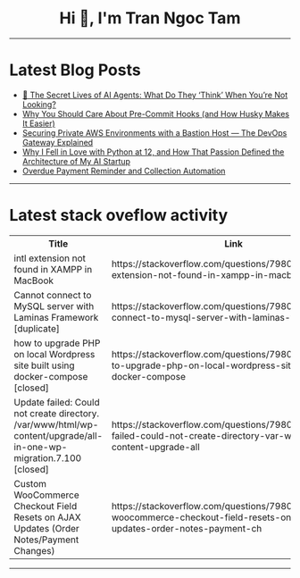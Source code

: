 <h1 align="center">Hi 👋, I'm Tran Ngoc Tam</h1>

---

# Latest Blog Posts 
<!-- BLOG-POST-LIST:START -->
- [🤖 The Secret Lives of AI Agents: What Do They ‘Think’ When You’re Not Looking?](https://dev.to/pracode_2503/the-secret-lives-of-ai-agents-what-do-they-think-when-youre-not-looking-523e)
- [Why You Should Care About Pre-Commit Hooks &lpar;and How Husky Makes It Easier&rpar;](https://dev.to/osalumense/why-you-should-care-about-pre-commit-hooks-and-how-husky-makes-it-easier-4im4)
- [Securing Private AWS Environments with a Bastion Host — The DevOps Gateway Explained](https://dev.to/srinivasamcjf/securing-private-aws-environments-with-a-bastion-host-the-devops-gateway-explained-13i1)
- [Why I Fell in Love with Python at 12, and How That Passion Defined the Architecture of My AI Startup](https://dev.to/kesaru_hasun/why-i-fell-in-love-with-python-at-12-and-how-that-passion-defined-the-architecture-of-my-ai-startup-4elh)
- [Overdue Payment Reminder and Collection Automation](https://dev.to/sabbschow/overdue-payment-reminder-and-collection-automation-308a)
<!-- BLOG-POST-LIST:END -->

---

# Latest stack oveflow activity
<table>
  <tr><th>Title</th><th>Link</th></tr>
  <!-- STACKOVERFLOW:START --><tr><td>intl extension not found in XAMPP in MacBook</td><td>https://stackoverflow.com/questions/79806337/intl-extension-not-found-in-xampp-in-macbook</td></tr><tr><td>Cannot connect to MySQL server with Laminas Framework [duplicate]</td><td>https://stackoverflow.com/questions/79806116/cannot-connect-to-mysql-server-with-laminas-framework</td></tr><tr><td>how to upgrade PHP on local Wordpress site built using docker-compose [closed]</td><td>https://stackoverflow.com/questions/79806109/how-to-upgrade-php-on-local-wordpress-site-built-using-docker-compose</td></tr><tr><td>Update failed: Could not create directory. /var/www/html/wp-content/upgrade/all-in-one-wp-migration.7.100 [closed]</td><td>https://stackoverflow.com/questions/79806033/update-failed-could-not-create-directory-var-www-html-wp-content-upgrade-all</td></tr><tr><td>Custom WooCommerce Checkout Field Resets on AJAX Updates &lpar;Order Notes/Payment Changes&rpar;</td><td>https://stackoverflow.com/questions/79805550/custom-woocommerce-checkout-field-resets-on-ajax-updates-order-notes-payment-ch</td></tr><!-- STACKOVERFLOW:END -->
</table>

---


